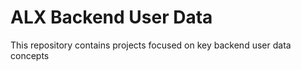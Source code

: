 # ALX Backend User Data

This repository contains projects focused on key backend user data concepts